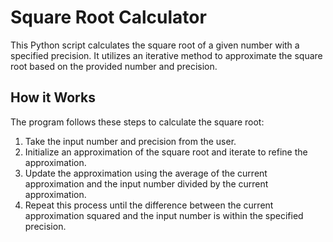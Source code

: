 # Square Root Calculator

This Python script calculates the square root of a given number with a specified precision. It utilizes an iterative method to approximate the square root based on the provided number and precision.

## How it Works

The program follows these steps to calculate the square root:

1. Take the input number and precision from the user.
2. Initialize an approximation of the square root and iterate to refine the approximation.
3. Update the approximation using the average of the current approximation and the input number divided by the current approximation.
4. Repeat this process until the difference between the current approximation squared and the input number is within the specified precision.

